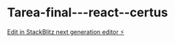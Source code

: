 # Tarea-final---react--certus

[Edit in StackBlitz next generation editor ⚡️](https://stackblitz.com/~/github.com/ossot0223/Tarea-final---react--certus)